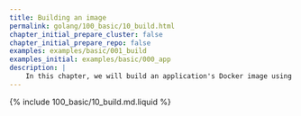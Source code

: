 ```yaml
---
title: Building an image
permalink: golang/100_basic/10_build.html
chapter_initial_prepare_cluster: false
chapter_initial_prepare_repo: false
examples: examples/basic/001_build
examples_initial: examples/basic/000_app
description: |
    In this chapter, we will build an application's Docker image using werf and [Dockerfile](https://docs.docker.com/engine/reference/builder/). Then, we will test the built image by running it locally.
---
```


{% include 100_basic/10_build.md.liquid %}
